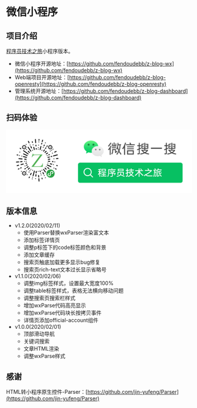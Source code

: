 # 微信小程序

## 项目介绍
[程序员技术之旅](https://www.zhangbj.com)小程序版本。

- 微信小程序开源地址：[https://github.com/fendoudebb/z-blog-wx](https://github.com/fendoudebb/z-blog-wx)
- Web端项目开源地址：[https://github.com/fendoudebb/z-blog-openresty](https://github.com/fendoudebb/z-blog-openresty)
- 管理系统开源地址：[https://github.com/fendoudebb/z-blog-dashboard](https://github.com/fendoudebb/z-blog-dashboard)

## 扫码体验
![mp.jpg](./images/mp.jpg)

## 版本信息
- v1.2.0(2020/02/11)
    - 使用Parser替换wxParser渲染富文本
    - 添加标签详情页
    - 调整p标签下的code标签颜色和背景
    - 添加文章缓存
    - 搜索页触底加载更多显示bug修复
    - 搜索页rich-text文本过长显示省略号
- v1.1.0(2020/02/06)
    - 调整img标签样式，设置最大宽度100%
    - 调整table标签样式，表格无法横向移动问题
    - 调整搜索页搜索栏样式
    - 增加wxParse代码高亮显示
    - 增加wxParse代码块长按拷贝事件
    - 详情页添加official-account组件
- v1.0.0(2020/02/01)
    - 顶部滑动导航
    - 关键词搜索
    - 文章HTML渲染
    - 调整wxParse样式

## 感谢
HTML转小程序原生控件-Parser：[https://github.com/jin-yufeng/Parser](https://github.com/jin-yufeng/Parser)
